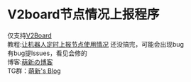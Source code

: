 # V2board节点情况上报程序
仅支持[V2Board](https://github/v2board/v2board) <br />
教程:[让机器人定时上报节点使用情况](https://blog.mengx.fun/让机器人定时上报节点使用情况.html)
还没搞完，可能会出现bug <br />
有bug提lssues，看见会修的 <br />
博客:[萌新の博客](https://blog.mengx.fun/) <br />
TG群：[萌新's Blog](https://t.me/mengxblog)
